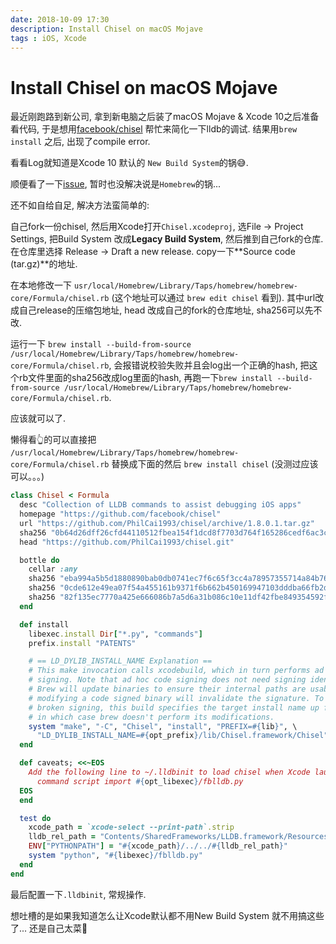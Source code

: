 ```yaml
---
date: 2018-10-09 17:30
description: Install Chisel on macOS Mojave
tags : iOS, Xcode
---
```


# Install Chisel on macOS Mojave

最近刚跑路到新公司, 拿到新电脑之后装了macOS Mojave & Xcode 10之后准备看代码, 于是想用[facebook/chisel](https://github.com/facebook/chisel) 帮忙来简化一下lldb的调试. 结果用`brew install` 之后, 出现了compile error. 

看看Log就知道是Xcode 10 默认的 `New Build System`的锅😅.

顺便看了一下[issue](https://github.com/facebook/chisel/issues/249), 暂时也没解决说是`Homebrew`的锅...

还不如自给自足, 解决方法蛮简单的:

自己fork一份chisel, 然后用Xcode打开`Chisel.xcodeproj`, 选File -> Project Settings, 把Build System 改成**Legacy Build System**, 然后推到自己fork的仓库. 在仓库里选择 Release -> Draft a new release. copy一下**Source code
(tar.gz)**的地址.

在本地修改一下 `usr/local/Homebrew/Library/Taps/homebrew/homebrew-core/Formula/chisel.rb` (这个地址可以通过 `brew edit chisel` 看到). 其中url改成自己release的压缩包地址, head 改成自己的fork的仓库地址, sha256可以先不改.

运行一下
`brew install --build-from-source /usr/local/Homebrew/Library/Taps/homebrew/homebrew-core/Formula/chisel.rb`, 会报错说校验失败并且会log出一个正确的hash, 把这个rb文件里面的sha256改成log里面的hash, 再跑一下`brew install --build-from-source /usr/local/Homebrew/Library/Taps/homebrew/homebrew-core/Formula/chisel.rb`. 

应该就可以了.

懒得看👆的可以直接把
`/usr/local/Homebrew/Library/Taps/homebrew/homebrew-core/Formula/chisel.rb` 替换成下面的然后 `brew install chisel` (没测过应该可以。。。)


```ruby
class Chisel < Formula
  desc "Collection of LLDB commands to assist debugging iOS apps"
  homepage "https://github.com/facebook/chisel"
  url "https://github.com/PhilCai1993/chisel/archive/1.8.0.1.tar.gz"
  sha256 "0b64d26dff26cfd44110512fbea154f1dcd8f7703d764f165286cedf6ac3c268"
  head "https://github.com/PhilCai1993/chisel.git"

  bottle do
    cellar :any
    sha256 "eba994a5b5d1880890bab0db0741ec7f6c65f3cc4a78957355714a84b76f2fa2" => :high_sierra
    sha256 "0cde612e49ea07f54a455161b9371f6b662b450169947103dddba66fb2debe6c" => :sierra
    sha256 "82f135ec7770a425e666086b7a5d6a31b086c10e11df42fbe849354592f26a3e" => :el_capitan
  end

  def install
    libexec.install Dir["*.py", "commands"]
    prefix.install "PATENTS"

    # == LD_DYLIB_INSTALL_NAME Explanation ==
    # This make invocation calls xcodebuild, which in turn performs ad hoc code
    # signing. Note that ad hoc code signing does not need signing identities.
    # Brew will update binaries to ensure their internal paths are usable, but
    # modifying a code signed binary will invalidate the signature. To prevent
    # broken signing, this build specifies the target install name up front,
    # in which case brew doesn't perform its modifications.
    system "make", "-C", "Chisel", "install", "PREFIX=#{lib}", \
      "LD_DYLIB_INSTALL_NAME=#{opt_prefix}/lib/Chisel.framework/Chisel"
  end

  def caveats; <<~EOS
    Add the following line to ~/.lldbinit to load chisel when Xcode launches:
      command script import #{opt_libexec}/fblldb.py
  EOS
  end

  test do
    xcode_path = `xcode-select --print-path`.strip
    lldb_rel_path = "Contents/SharedFrameworks/LLDB.framework/Resources/Python"
    ENV["PYTHONPATH"] = "#{xcode_path}/../../#{lldb_rel_path}"
    system "python", "#{libexec}/fblldb.py"
  end
end

```

最后配置一下`.lldbinit`, 常规操作.

想吐槽的是如果我知道怎么让Xcode默认都不用New Build System 就不用搞这些了... 还是自己太菜🐔

